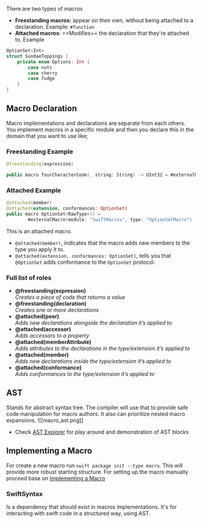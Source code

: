There are two types of macros
* **Freestanding macros:** appear on their own, without being attached to a declaration. Example: `#function`
* **Attached macros**: ==Modifies== the declaration that they're attached to. Example 
```swift
OptionSet<Int>
struct SundaeToppings {
    private enum Options: Int {
        case nuts
        case cherry
        case fudge
    }
}
```
## Macro Declaration
Macro implementations and declarations are separate from each others. You implement macros in a specific module and then you declare this in the domain that you want to use like;
### Freestanding Example
```swift
@freestanding(expression)

public macro fourCharacterCode(_ string: String) -> UInt32 = #externalMacro(module: "Macro", type: "FourCharacterCode")
```
### Attached Example
```swift
@attached(member)
@attached(extension, conformances: OptionSet)
public macro OptionSet<RawType>() =
        #externalMacro(module: "SwiftMacros", type: "OptionSetMacro")
```
This is an attached macro.
* `@attached(member)`, indicates that the macro adds new members to the type you apply it to.
* `@attached(extension, conformances: OptionSet)`, tells you that `@OptionSet` adds conformance to the `OptionSet` protocol.
### Full list of roles
- **@freestanding(expression)**  
    _Creates a piece of code that returns a value_
- **@freestanding(declaration)**  
    _Creates one or more declarations_
- **@attached(peer)**  
    _Adds new declarations alongside the declaration it’s applied to_
- **@attached(accessor)**  
    _Adds accessors to a property_
- **@attached(memberAttribute)**  
    _Adds attributes to the declarations in the type/extension it’s applied to_
- **@attached(member)**  
    _Adds new declarations inside the type/extension it’s applied to_
- **@attached(conformance)**  
    _Adds conformances to the type/extension it’s applied to_
## AST
Stands for abstract syntax tree. The compiler will use that to provide safe code manipulation for macro authors. It also can prioritize nested macro expansions.
![[macro_ast.png]]
* Check [AST Explorer](https://swift-ast-explorer.com/) for play around and demonstration of AST blocks
## Implementing a Macro
For create a new macro run `swift package init --type macro`. This will provide more robust starting structure.
For setting up the macro manually proceed base on [Implementing a Macro](https://docs.swift.org/swift-book/documentation/the-swift-programming-language/macros/#Implementing-a-Macro)
### SwiftSyntax
Is a dependency that should exist in macros implementations. It's for interacting with swift code in a structured way, using AST.